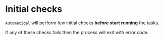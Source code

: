 # Initial checks

`Automatiqal` will perform few initial checks **before start running** the tasks.

If any of these checks fails then the process will exit with error code.
